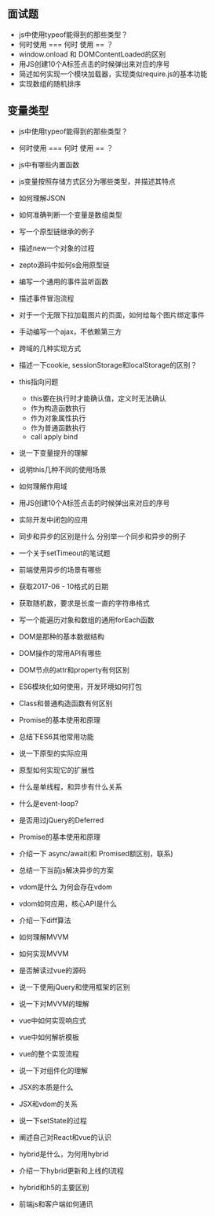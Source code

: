 ## 面试题
* js中使用typeof能得到的那些类型？
* 何时使用 === 何时 使用 == ？
* window.onload 和 DOMContentLoaded的区别
* 用JS创建10个A标签点击的时候弹出来对应的序号
* 简述如何实现一个模块加载器，实现类似require.js的基本功能
* 实现数组的随机排序

## 变量类型
* js中使用typeof能得到的那些类型？
* 何时使用 === 何时 使用 == ？
* js中有哪些内置函数
* js变量按照存储方式区分为哪些类型，并描述其特点
* 如何理解JSON

* 如何准确判断一个变量是数组类型
* 写一个原型链继承的例子
* 描述new一个对象的过程
* zepto源码中如何s会用原型链

* 编写一个通用的事件监听函数
* 描述事件冒泡流程
* 对于一个无限下拉加载图片的页面，如何给每个图片绑定事件

* 手动编写一个ajax，不依赖第三方
* 跨域的几种实现方式

* 描述一下cookie, sessionStorage和localStorage的区别？

* this指向问题
	* this要在执行时才能确认值，定义时无法确认
	* 作为构造函数执行
	* 作为对象属性执行
	* 作为普通函数执行
	* call apply bind

* 说一下变量提升的理解
* 说明this几种不同的使用场景
* 如何理解作用域
* 用JS创建10个A标签点击的时候弹出来对应的序号
* 实际开发中闭包的应用	

* 同步和异步的区别是什么 分别举一个同步和异步的例子
* 一个关于setTimeout的笔试题
* 前端使用异步的场景有哪些

* 获取2017-06 - 10格式的日期
* 获取随机数，要求是长度一直的字符串格式
* 写一个能遍历对象和数组的通用forEach函数

* DOM是那种的基本数据结构
* DOM操作的常用API有哪些
* DOM节点的attr和property有何区别

* ES6模块化如何使用，开发环境如何打包
* Class和普通构造函数有何区别
* Promise的基本使用和原理
* 总结下ES6其他常用功能

* 说一下原型的实际应用
* 原型如何实现它的扩展性

* 什么是单线程，和异步有什么关系
* 什么是event-loop?
* 是否用过jQuery的Deferred
* Promise的基本使用和原理
* 介绍一下 async/await(和 Promised额区别，联系)
* 总结一下当前js解决异步的方案

* vdom是什么 为何会存在vdom
* vdom如何应用，核心API是什么
* 介绍一下diff算法

* 如何理解MVVM
* 如何实现MVVM
* 是否解读过vue的源码

* 说一下使用jQuery和使用框架的区别
* 说一下对MVVM的理解
* vue中如何实现响应式
* vue中如何解析模板
* vue的整个实现流程

* 说一下对组件化的理解
* JSX的本质是什么
* JSX和vdom的关系
* 说一下setState的过程
* 阐述自己对React和vue的认识

* hybrid是什么，为何用hybrid
* 介绍一下hybrid更新和上线的l流程
* hybrid和h5的主要区别
* 前端js和客户端如何通讯
